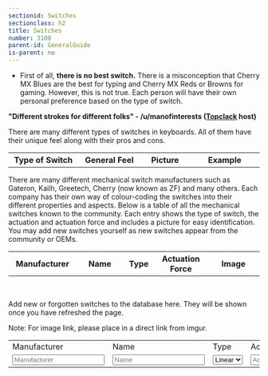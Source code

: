 ```yaml
---
sectionid: Switches
sectionclass: h2
title: Switches
number: 3100
parent-id: GeneralGuide
is-parent: no
---
```

- First of all, <strong>there is no best switch.</strong> There is a misconception that Cherry MX Blues are the best for typing and Cherry MX Reds or Browns for gaming. However, this is not true. Each person will have their own personal preference based on the type of switch.

<strong>"Different strokes for different folks" - /u/manofinterests (<a href = 'http://twitch.tv/topclack'>Topclack</a> host)</strong>

There are many different types of switches in keyboards. All of them have their unique feel along with their pros and cons. 

<table id = 'TypeSwitchTable'>
<tr>
    <th width = '18%' height = '10%'>Type of Switch</th>
    <th width = '16%' height = '60%'>General Feel</th>
	<th width = '10%' height = '10%'>Picture</th>
    <th width = '18%' height = '10%'>Example</th>
  </tr>
</table>

There are many different mechanical switch manufacturers such as Gateron, Kailh, Greetech, Cherry (now known as ZF) and many others. Each company has their own way of colour-coding the switches into their different properties and aspects. Below is a table of all the mechanical switches known to the community. Each entry shows the type of switch, the actuation and actuation force and includes a picture for easy identification. You may add new switches yourself as new switches appear from the community or OEMs.


<table id = 'SwitchTable'>
<tr>
    <th width = '18%' height = '18%'>Manufacturer</th>
    <th width = '16%' height = '16%'>Name</th>
	<th width = '10%' height = '10%'>Type</th>
    <th width = '18%' height = '18%'>Actuation Force</th>
	<th width = '18%' height = '18%'>Image</th>
  </tr>
</table>

<br>

Add new or forgotten switches to the database here. They will be shown once you have refreshed the page.
<br>

Note: For image link, please place in a direct link from imgur.
<br>
<table id = 'AddSwitchTable'>
<tr>
    <td width = '18%'>Manufacturer</td>
    <td width = '16%'>Name</td>
	<td width = '10%'>Type</td>
    <td width = '18%'>Actuation Force</td>
	<td width = '18%'>Image</td>
  </tr>
  <tr>
    <td width = '18%'><input type="text" id="SwitchM" placeholder = 'Manufacturer'></td>
    <td width = '16%'><input type="text" id="Name" placeholder = 'Name'></td>
	<td width = '10%'><select id = 'Type'>
 		<option value="Linear">Linear</option>
  		<option value="Tactile">Tactile</option>
  		<option value="Clicky">Clicky</option>
		</select>
	</td>
    <td width = '18%'><input type="text" id="ActuationForce" placeholder = 'Actuation Force'></td>
	<td width = '18%'><input type="text" id="Image" placeholder = 'direct link to image'></td>
	<td width = '5%'><button id = 'Submit'>Submit</button></td>
  </tr>
</table>